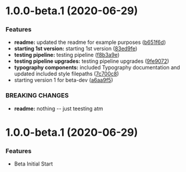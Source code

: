 # 1.0.0-beta.1 (2020-06-29)


### Features

* **readme:** updated the readme for example purposes ([b651f6d](http://bitbucket.org/uclaucomm/ucla-bruin-components/commits/b651f6d0bed69d14cd0af4c4dd4fc148a8273fd3))
* **starting 1st version:** starting 1st version ([83ed9fe](http://bitbucket.org/uclaucomm/ucla-bruin-components/commits/83ed9feb4ad858b82f9d569288c779bb70047aae))
* **testing pipeline:** testing pipeline ([f8b3a9e](http://bitbucket.org/uclaucomm/ucla-bruin-components/commits/f8b3a9e1814535645a8c364162a213765384fdd1))
* **testing pipeline upgrades:** testing pipeline upgrades ([9fe9072](http://bitbucket.org/uclaucomm/ucla-bruin-components/commits/9fe9072a11e17c5618dbc62b6ee709f82cd58914))
* **typography components:** included Typography documentation and updated included style filepaths ([7c700c8](http://bitbucket.org/uclaucomm/ucla-bruin-components/commits/7c700c87886d9bfbd2db2c3d95c3920aa24e0d79))
* starting version 1 for beta-dev ([a6aa9f5](http://bitbucket.org/uclaucomm/ucla-bruin-components/commits/a6aa9f5bea69d361ef925cd688dd991ca2af6586))


### BREAKING CHANGES

* **readme:** nothing -- just teesting atm

# 1.0.0-beta.1 (2020-06-29)


### Features

* Beta Initial Start
